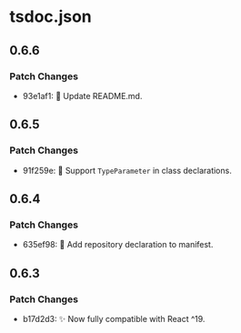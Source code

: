 # tsdoc.json

## 0.6.6

### Patch Changes

- 93e1af1: 📝 Update README.md.

## 0.6.5

### Patch Changes

- 91f259e: 🐛 Support `TypeParameter` in class declarations.

## 0.6.4

### Patch Changes

- 635ef98: 🔧 Add repository declaration to manifest.

## 0.6.3

### Patch Changes

- b17d2d3: ✨ Now fully compatible with React ^19.
